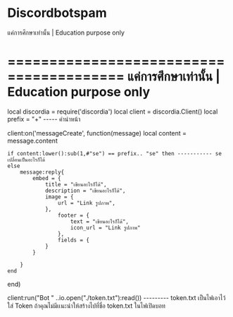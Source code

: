 # Discordbotspam
แค่การศึกษาเท่านั้น | Education purpose only

========================================
แค่การศึกษาเท่านั้น | Education purpose only
========================================

local discordia = require('discordia')
local client = discordia.Client()
local prefix = "+" ----- คำนำหน้า

client:on('messageCreate', function(message)
    local content = message.content
    
    if content:lower():sub(1,#"se") == prefix.. "se" then ----------- se เปลื่อนเป็นอะไรก็ได้
    else
        message:reply{
            embed = {
                title = "เขียนอะไรก็ได้",
                description = "เขียนอะไรก็ได้",
                image = {
                    url = "Link รูปภาพ",
                },
                    footer = {                
                        text = "เขียนอะไรก็ได้",
                        icon_url = "Link รูปภาพ"
                    },
                    fields = {
                }
            }
            
        }
    end
end)

client:run("Bot " ..io.open("./token.txt"):read())     --------- token.txt เป็นไฟเอาไว้ใส่ Token ถ้าคุณไม่มีเเนะนำให้สร้างไปที่ชื่อ token.txt ในไฟเปิดบอท

